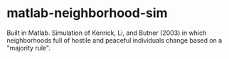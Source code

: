 # matlab-neighborhood-sim
Built in Matlab. Simulation of Kenrick, Li, and Butner (2003) in which neighborhoods full of hostile and peaceful individuals change based on a "majority rule".
